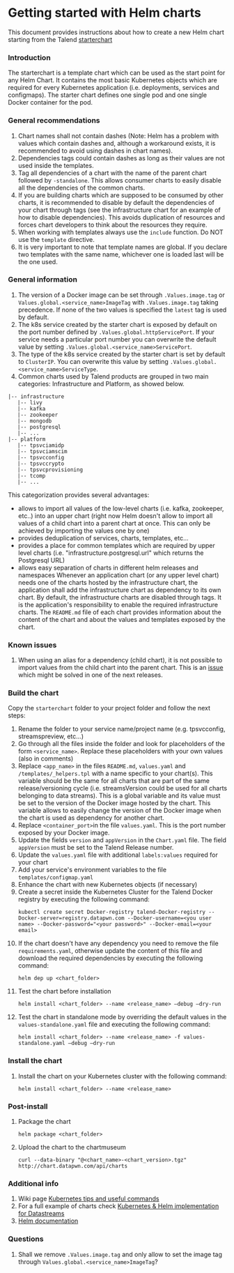 # Getting started with Helm charts

This document provides instructions about how to create a new Helm chart starting from the Talend [starterchart](https://github.com/Talend/tools/tree/iiosif/ARCH-15_helm_charts/tools-helm/starterchart)


### Introduction
The starterchart is a template chart which can be used as the start point for any Helm Chart. It contains the most basic Kubernetes objects which are required for every Kubernetes application (i.e. deployments, services and configmaps). The starter chart defines one single pod and one single Docker container for the pod.

### General recommendations

1. Chart names shall not contain dashes (Note: Helm has a problem with values which contain dashes and, although a workaround exists, it is recommended to avoid using dashes in chart names).
1. Dependencies tags could contain dashes as long as their values are not used inside the templates.
1. Tag all dependencies of a chart with the name of the parent chart followed by ```-standalone```. This allows consumer charts to easily disable all the dependencies of the common charts.
1. If you are building charts which are supposed to be consumed by other charts, it is recommended to disable by default the dependencies of your chart through tags (see the infrastructure chart for an example of how to disable dependencies). This avoids duplication of resources and forces chart developers to think about the resources they require.
1. When working with templates always use the ```include``` function. Do NOT use the ```template``` directive. 
1. It is very important to note that template names are global. If you declare two templates with the same name, whichever one is loaded last will be the one used.

### General information

1. The version of a Docker image can be set through ```.Values.image.tag``` or ```Values.global.<service_name>ImageTag``` with ```.Values.image.tag``` taking precedence. If none of the two values is specified the `latest` tag is used by default. 
1. The k8s service created by the starter chart is exposed by default on the port number defined by ```.Values.global.httpServicePort```. If your service needs a particular port number you can overwrite the default value by setting ```.Values.global.<service_name>ServicePort```. 
1. The type of the k8s service created by the starter chart is set by default to `ClusterIP`. You can overwrite this value by setting ```.Values.global.<service_name>ServiceType```. 
1. Common charts used by Talend products are grouped in two main categories: Infrastructure and Platform, as showed below. 
```
|-- infrastructure
   |-- livy
   |-- kafka
   |-- zookeeper
   |-- mongodb
   |-- postgresql
   |-- ...
|-- platform
   |-- tpsvciamidp
   |-- tpsvciamscim
   |-- tpsvcconfig
   |-- tpsvccrypto
   |-- tpsvcprovisioning
   |-- tcomp
   |-- ...
```
This categorization provides several advantages:
- allows to import all values of the low-level charts (i.e. kafka, zookeeper, etc..) into an upper chart (right now Helm doesn't allow to import all values of a child chart into a parent chart at once. This can only be achieved by importing the values one by one)
- provides deduplication of services, charts, templates, etc... 
- provides a place for common templates which are required by upper level charts (i.e. "infrastructure.postgresql.url" which returns the Postgresql URL)
- allows easy separation of charts in different helm releases and namespaces
Whenever an application chart (or any upper level chart) needs one of the charts hosted by the infrastructure chart, the application shall add the infrastructure chart as dependency to its own chart. By default, the infrastructure charts are disabled through tags. It is the application's responsibility to enable the required infrastructure charts. The ```README.md``` file of each chart provides information about the content of the chart and about the values and templates exposed by the chart.

### Known issues
1. When using an alias for a dependency (child chart), it is not possible to import values from the child chart into the parent chart. This is an [issue](https://github.com/kubernetes/helm/issues/3457) which might be solved in one of the next releases.


### Build the chart
Copy the ```starterchart``` folder to your project folder and follow the next steps:
1. Rename the folder to your service name/project name (e.g. tpsvcconfig, streamspreview, etc...)
1. Go through all the files inside the folder and look for placeholders of the form ```<service_name>```. Replace these placeholders with your own values (also in comments)
1. Replace ```<app_name>``` in the files ```README.md```, ```values.yaml``` and ```/templates/_helpers.tpl``` with a name specific to your chart(s). This variable should be the same for all charts that are part of the same release/versioning cycle (i.e. streamsVersion could be used for all charts belonging to data streams). This is a global variable and its value must be set to the version of the Docker image hosted by the chart. This variable allows to easily change the version of the Docker image when the chart is used as dependency for another chart.
1. Replace ```<container_port>```in the file ```values.yaml```. This is the port number exposed by your Docker image.
1. Update the fields ```version``` and ```appVersion``` in the ```Chart.yaml``` file. The field ```appVersion``` must be set to the Talend Release number.
1. Update the ```values.yaml``` file with additional ```labels:values``` required for your chart
1. Add your service's environment variables to the file ```templates/configmap.yaml```
1. Enhance the chart with new Kubernetes objects (if necessary)
1. Create a secret inside the Kubernetes Cluster for the Talend Docker registry by executing the following command:
   ```
   kubectl create secret Docker-registry talend-Docker-registry --Docker-server=registry.datapwn.com --Docker-username=<you user name> --Docker-password="<your password>" --Docker-email=<your email>
   ```
1. If the chart doesn't have any dependency you need to remove the file ```requirements.yaml```, otherwise update the content of this file and download the required dependencies by executing the following command:
   ```
   helm dep up <chart_folder>
   ```
1. Test the chart before installation
   ```
   helm install <chart_folder> --name <release_name> —debug —dry-run 
   ```
1. Test the chart in standalone mode by overriding the default values in the ```values-standalone.yaml``` file and executing the following command:
   ```
   helm install <chart_folder> --name <release_name> -f values-standalone.yaml —debug —dry-run 
   ```

### Install the chart
1. Install the chart on your Kubernetes cluster with the following command:
   ```
   helm install <chart_folder> --name <release_name>
   ```

### Post-install
1. Package the chart
   ```
   helm package <chart_folder>
   ```
1. Upload the chart to the chartmuseum
   ```
   curl --data-binary "@<chart_name>-<chart_version>.tgz" http://chart.datapwn.com/api/charts
   ```

### Additional info
1. Wiki page [Kubernetes tips and useful commands](https://wiki.talend.com/display/rd/Kubernetes+tips+and+useful+commands)
1. For a full example of charts check  [Kubernetes & Helm implementation for Datastreams](https://wiki.talend.com/pages/viewpage.action?pageId=19630507)
1. [Helm documentation](https://docs.helm.sh/)

### Questions
1. Shall we remove ```.Values.image.tag``` and only allow to set the image tag through ```Values.global.<service_name>ImageTag```?